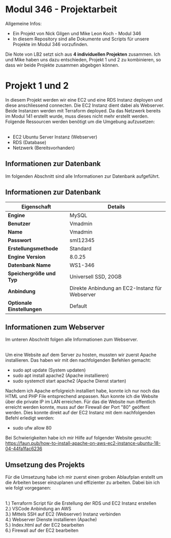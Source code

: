 # Modul 346 - Projektarbeit

Allgemeine Infos: <br>
- Ein Projekt von Nick Gilgen und Mike Leon Koch - Modul 346 <br>
- In diesem Repository sind alle Dokumente und Scripts für unsere Projekte im Modul 346 vorzufinden. <br>

Die Note von LB2 setzt sich aus **4 individuellen Projekten** zusammen. Ich und Mike haben uns dazu entschieden, Projekt 1 und 2 zu kombinieren, so dass wir beide Projekte zusammen abgebgen können.


<h1>Projekt 1 und 2</h1>
In diesem Projekt werden wir eine EC2 und eine RDS Instanz deployen und diese anschliessend connecten. Die EC2 Instanz dient dabei als Webserver. Beide Instanzen werden mit Terraform deployed. Da das Netzwerk bereits im
Modul 141 erstellt wurde, muss dieses nicht mehr erstellt werden. Folgende Ressourcen werden benötigt um die Umgebung aufzusetzen: <br> <br>

<!-- Folgende Instanzen werden benötigt -->
- EC2 Ubuntu Server Instanz (Webserver) <br>
- RDS (Database) <br>
- Netzwerk (Bereitsvorhanden) <br>

## Informationen zur Datenbank

Im folgenden Abschnitt sind alle Informationen zur Datenbank aufgeführt.

## Informationen zur Datenbank

| Eigenschaft                    | Details                                     |
|-------------------------------|---------------------------------------------|
| **Engine**                    | MySQL                                       |
| **Benutzer**                  | Vmadmin                                     |
|             **Name**             |  Vmadmin                             |
|   **Passwort**                  |  sml12345                        |
| **Erstellungsmethode**         | Standard                                    |
| **Engine Version**             | 8.0.25                                      |
| **Datenbank Name**             | WS1-346                                     |
| **Speichergröße und Typ**      | Universell SSD, 20GB                         |
| **Anbindung**                  | Direkte Anbindung an EC2-Instanz für Webserver|
| **Optionale Einstellungen**    | Default                                     |

  
<!-- Infortmationen und Beschreibung zum Webserver -->
<h2>Informationen zum Webserver</h2>
Im unteren Abschnitt folgen alle Informationen zum Webserver.<br><br>

Um eine Website auf dem Server zu hosten, mussten wir zuerst Apache installieren. Das haben wir mit den nachfolgenden Befehlen gemacht: <br>
- sudo apt update (System updaten)
- sudo apt install apache2 (Apache installieren)
- sudo systemctl start apache2 (Apache Dienst starten)

Nachdem ich Apache erfolgreich installiert habe, konnte ich nur noch das HTML und PHP File entsprechend anpassen. Nun konnte ich die Website über die private IP im LAN erreichen. Für das die Website nun öffentlich erreicht werden konnte, muss auf der Firewall der Port "80" geöffent werden. Dies konnte direkt auf der EC2 Instanz mit dem nachfolgenden Befehl erledigt werden: <br>
- sudo ufw allow 80

Bei Schwierigkeiten habe ich mir Hilfe auf folgender Website gesucht: <br>
https://faun.pub/how-to-install-apache-on-aws-ec2-instance-ubuntu-18-04-44fa1fac6236

<h2>Umsetzung des Projekts</h2>
Für die Umsetzung habe ich mir zuerst einen groben Ablaufplan erstellt um die Arbeiten besser einzuplanen und effizienter zu arbeiten. Dabei bin ich wie folgt vorgeganen: <br> <br>

1.)  Terraform Script für die Erstellung der RDS und EC2 Instanz erstellen <br>
2.) VSCode Anbindung an AWS <br>
3.) Mittels SSH auf EC2 (Webserver) Instanz verbinden <br>
4.) Webserver Dienste installieren (Apache) <br>
5.) Index.html auf der EC2 bearbeiten <br>
6.) Firewall auf der EC2 bearbeiten <br>




